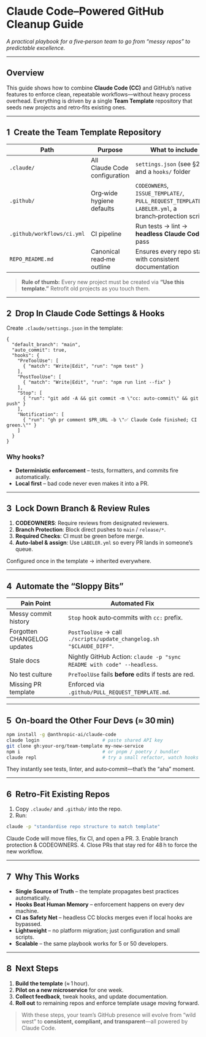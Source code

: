 # Claude Code–Powered GitHub Cleanup Guide

*A practical playbook for a five‑person team to go from “messy repos” to predictable excellence.*

---

## Overview

This guide shows how to combine **Claude Code (CC)** and GitHub’s native features to enforce clean, repeatable workflows—without heavy process overhead.  Everything is driven by a single **Team Template** repository that seeds new projects and retro‑fits existing ones.

---

## 1  Create the **Team Template** Repository

| Path                       | Purpose                       | What to include                                                                                        |
| -------------------------- | ----------------------------- | ------------------------------------------------------------------------------------------------------ |
| `.claude/`                 | All Claude Code configuration | `settings.json` (see §2) and a `hooks/` folder                                                         |
| `.github/`                 | Org‑wide hygiene defaults     | `CODEOWNERS`, `ISSUE_TEMPLATE/`, `PULL_REQUEST_TEMPLATE.md`, `LABELER.yml`, a branch‑protection script |
| `.github/workflows/ci.yml` | CI pipeline                   | Run tests → lint → **headless Claude Code** pass                                                       |
| `REPO_README.md`           | Canonical read‑me outline     | Ensures every repo starts with consistent documentation                                                |

> **Rule of thumb:** Every new project must be created via **“Use this template.”**  Retrofit old projects as you touch them.

---

## 2  Drop In Claude Code Settings & Hooks

Create `.claude/settings.json` in the template:

```jsonc
{
  "default_branch": "main",
  "auto_commit": true,
  "hooks": {
    "PreToolUse": [
      { "match": "Write|Edit", "run": "npm test" }
    ],
    "PostToolUse": [
      { "match": "Write|Edit", "run": "npm run lint --fix" }
    ],
    "Stop": [
      { "run": "git add -A && git commit -m \"cc: auto‑commit\" && git push" }
    ],
    "Notification": [
      { "run": "gh pr comment $PR_URL -b \"✅ Claude Code finished; CI green.\"" }
    ]
  }
}
```

### Why hooks?

* **Deterministic enforcement** – tests, formatters, and commits fire automatically.
* **Local first** – bad code never even makes it into a PR.

---

## 3  Lock Down Branch & Review Rules

1. **CODEOWNERS**: Require reviews from designated reviewers.
2. **Branch Protection**: Block direct pushes to `main` / `release/*`.
3. **Required Checks**: CI must be green before merge.
4. **Auto‑label & assign**: Use `LABELER.yml` so every PR lands in someone’s queue.

Configured once in the template → inherited everywhere.

---

## 4  Automate the “Sloppy Bits”

| Pain Point                  | Automated Fix                                                          |
| --------------------------- | ---------------------------------------------------------------------- |
| Messy commit history        | `Stop` hook auto‑commits with `cc:` prefix.                            |
| Forgotten CHANGELOG updates | `PostToolUse` → call `./scripts/update_changelog.sh "$CLAUDE_DIFF"`.   |
| Stale docs                  | Nightly GitHub Action: `claude -p "sync README with code" --headless`. |
| No test culture             | `PreToolUse` fails **before** edits if tests are red.                  |
| Missing PR template         | Enforced via `.github/PULL_REQUEST_TEMPLATE.md`.                       |

---

## 5  On‑board the Other Four Devs (≈ 30 min)

```bash
npm install -g @anthropic-ai/claude-code
claude login                       # paste shared API key
git clone gh:your-org/team-template my-new-service
npm i                              # or pnpm / poetry / bundler
claude repl                        # try a small refactor, watch hooks & CI run
```

They instantly see tests, linter, and auto‑commit—that’s the “aha” moment.

---

## 6  Retro‑Fit Existing Repos

1. Copy `.claude/` and `.github/` into the repo.
2. Run:

```bash
claude -p "standardise repo structure to match template"
```

Claude Code will move files, fix CI, and open a PR.
3\. Enable branch protection & CODEOWNERS.
4\. Close PRs that stay red for 48 h to force the new workflow.

---

## 7  Why This Works

* **Single Source of Truth** – the template propagates best practices automatically.
* **Hooks Beat Human Memory** – enforcement happens on every dev machine.
* **CI as Safety Net** – headless CC blocks merges even if local hooks are bypassed.
* **Lightweight** – no platform migration; just configuration and small scripts.
* **Scalable** – the same playbook works for 5 or 50 developers.

---

## 8  Next Steps

1. **Build the template** (≈ 1 hour).
2. **Pilot on a new microservice** for one week.
3. **Collect feedback**, tweak hooks, and update documentation.
4. **Roll out** to remaining repos and enforce template usage moving forward.

> With these steps, your team’s GitHub presence will evolve from “wild west” to **consistent, compliant, and transparent**—all powered by Claude Code.
